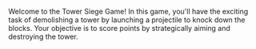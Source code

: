 Welcome to the Tower Siege Game! In this game, you'll have the exciting task of demolishing a tower by launching a projectile to knock down the blocks. Your objective is to score points by strategically aiming and destroying the tower.
